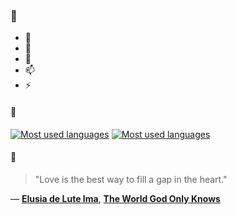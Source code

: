 ### 👋

- 🔭
- 🌱
- 💬
- 📫
- ⚡

#### 🧏

[![Most used languages](https://github-readme-stats-aynah.vercel.app/api/top-langs/?username=aynh&theme=solarized-dark&langs_count=6&layout=compact&hide_title=true)](https://github.com/anuraghazra/github-readme-stats#gh-dark-mode-only)
[![Most used languages](https://github-readme-stats-aynah.vercel.app/api/top-langs/?username=aynh&theme=solarized-light&langs_count=6&layout=compact&hide_title=true)](https://github.com/anuraghazra/github-readme-stats#gh-light-mode-only)

#### 💬

> "Love is the best way to fill a gap in the heart."

&mdash; [**Elusia de Lute Ima**](https://myanimelist.net/character.php?q=Elusia%20de%20Lute%20Ima&cat=character), [**The World God Only Knows**](https://myanimelist.net/search/all?q=The%20World%20God%20Only%20Knows&cat=all)
